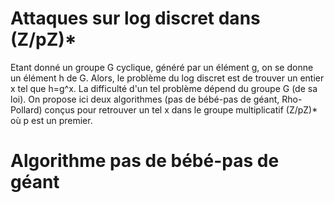 # Attaques sur log discret dans (Z/pZ)*
Etant donné un groupe G cyclique, généré par un élément g, on se donne un élément h de G. Alors, le problème du log discret est de trouver un entier x tel que h=g^x. 
La difficulté d'un tel problème dépend du groupe G (de sa loi). On propose ici deux algorithmes (pas de bébé-pas de géant, Rho-Pollard) conçus pour retrouver un tel x dans le groupe multiplicatif (Z/pZ)* où p est un premier.

# Algorithme pas de bébé-pas de géant
